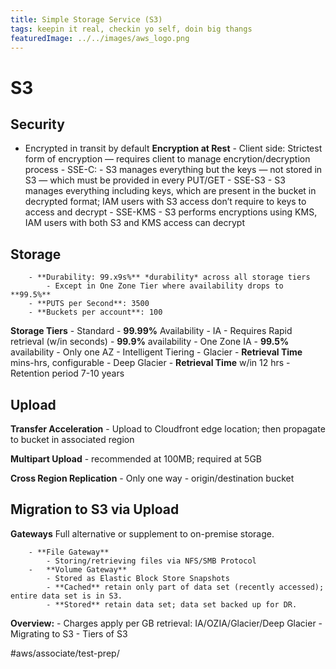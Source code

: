 ```yaml
---
title: Simple Storage Service (S3)
tags: keepin it real, checkin yo self, doin big thangs
featuredImage: ../../images/aws_logo.png
---
```


# S3
## Security
- Encrypted in transit by default
**Encryption at Rest**
		- Client side: Strictest form of encryption — requires client to manage encrytion/decryption process
		- SSE-C:
			- S3 manages everything but the keys — not stored in S3 — which must be provided in every PUT/GET
		- SSE-S3
			- S3 manages everything including keys, which are present in the bucket in decrypted format; IAM users with S3 access don’t require to keys to access and decrypt
		- SSE-KMS
			- S3 performs encryptions using KMS, IAM users with both S3 and KMS access can decrypt
## Storage
		- **Durability: 99.x9s%** *durability* across all storage tiers
			- Except in One Zone Tier where availability drops to **99.5%**
		- **PUTS per Second**: 3500
		- **Buckets per account**: 100
**Storage Tiers**
		- Standard
			- **99.99%** Availability
		- IA
			- Requires Rapid retrieval (w/in seconds)
			- **99.9%** availability
		- One Zone IA
			- **99.5%** availability
			- Only one AZ
		- Intelligent Tiering
		- Glacier
			- **Retrieval Time** mins-hrs, configurable
		- Deep Glacier
			- **Retrieval Time** w/in 12 hrs
			- Retention period 7-10 years
## Upload
**Transfer Acceleration**
		- Upload to Cloudfront edge location; then propagate to bucket in associated region

**Multipart Upload**
		- recommended at 100MB; required at 5GB

**Cross Region Replication**
		- Only one way - origin/destination bucket

## Migration to S3 via Upload
**Gateways**
Full alternative or supplement to on-premise storage.

		- **File Gateway**
			- Storing/retrieving files via NFS/SMB Protocol
		- 	**Volume Gateway**
			- Stored as Elastic Block Store Snapshots
			- **Cached** retain only part of data set (recently accessed); entire data set is in S3.
			- **Stored** retain data set; data set backed up for DR.

**Overview:**
		- Charges apply per GB retrieval: IA/OZIA/Glacier/Deep Glacier
		- Migrating to S3
		- Tiers of S3


#aws/associate/test-prep/